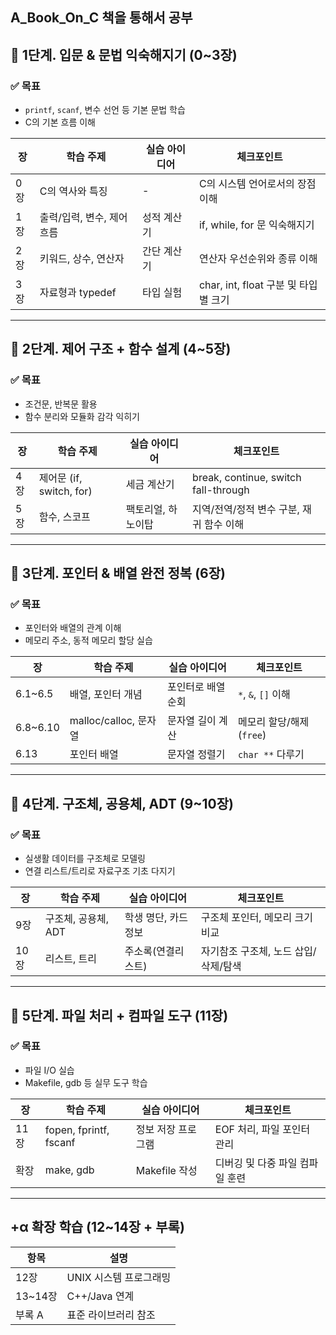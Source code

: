 ## A_Book_On_C 책을 통해서 공부

## 🧭 1단계. 입문 & 문법 익숙해지기 (0~3장)

### ✅ 목표
- `printf`, `scanf`, 변수 선언 등 기본 문법 학습
- C의 기본 흐름 이해

| 장 | 학습 주제 | 실습 아이디어 | 체크포인트 |
|----|-----------|----------------|-------------|
| 0장 | C의 역사와 특징 | - | C의 시스템 언어로서의 장점 이해 |
| 1장 | 출력/입력, 변수, 제어 흐름 | 성적 계산기 | if, while, for 문 익숙해지기 |
| 2장 | 키워드, 상수, 연산자 | 간단 계산기 | 연산자 우선순위와 종류 이해 |
| 3장 | 자료형과 typedef | 타입 실험 | char, int, float 구분 및 타입별 크기 |

---

## 🧭 2단계. 제어 구조 + 함수 설계 (4~5장)

### ✅ 목표
- 조건문, 반복문 활용
- 함수 분리와 모듈화 감각 익히기

| 장 | 학습 주제 | 실습 아이디어 | 체크포인트 |
|----|-----------|----------------|-------------|
| 4장 | 제어문 (if, switch, for) | 세금 계산기 | break, continue, switch fall-through |
| 5장 | 함수, 스코프 | 팩토리얼, 하노이탑 | 지역/전역/정적 변수 구분, 재귀 함수 이해 |

---

## 🧭 3단계. 포인터 & 배열 완전 정복 (6장)

### ✅ 목표
- 포인터와 배열의 관계 이해
- 메모리 주소, 동적 메모리 할당 실습

| 장 | 학습 주제 | 실습 아이디어 | 체크포인트 |
|----|-----------|----------------|-------------|
| 6.1~6.5 | 배열, 포인터 개념 | 포인터로 배열 순회 | `*`, `&`, `[]` 이해 |
| 6.8~6.10 | malloc/calloc, 문자열 | 문자열 길이 계산 | 메모리 할당/해제 (`free`) |
| 6.13 | 포인터 배열 | 문자열 정렬기 | `char **` 다루기 |

---

## 🧭 4단계. 구조체, 공용체, ADT (9~10장)

### ✅ 목표
- 실생활 데이터를 구조체로 모델링
- 연결 리스트/트리로 자료구조 기초 다지기

| 장 | 학습 주제 | 실습 아이디어 | 체크포인트 |
|----|-----------|----------------|-------------|
| 9장 | 구조체, 공용체, ADT | 학생 명단, 카드 정보 | 구조체 포인터, 메모리 크기 비교 |
| 10장 | 리스트, 트리 | 주소록(연결리스트) | 자기참조 구조체, 노드 삽입/삭제/탐색 |

---

## 🧭 5단계. 파일 처리 + 컴파일 도구 (11장)

### ✅ 목표
- 파일 I/O 실습
- Makefile, gdb 등 실무 도구 학습

| 장 | 학습 주제 | 실습 아이디어 | 체크포인트 |
|----|-----------|----------------|-------------|
| 11장 | fopen, fprintf, fscanf | 정보 저장 프로그램 | EOF 처리, 파일 포인터 관리 |
| 확장 | make, gdb | Makefile 작성 | 디버깅 및 다중 파일 컴파일 훈련 |

---

## +α 확장 학습 (12~14장 + 부록)

| 항목 | 설명 |
|------|------|
| 12장 | UNIX 시스템 프로그래밍 | fork, pipe, signal 개념 |
| 13~14장 | C++/Java 연계 | 객체지향 개념 비교 |
| 부록 A | 표준 라이브러리 참조 | `string.h`, `math.h`, `stdlib.h` |
